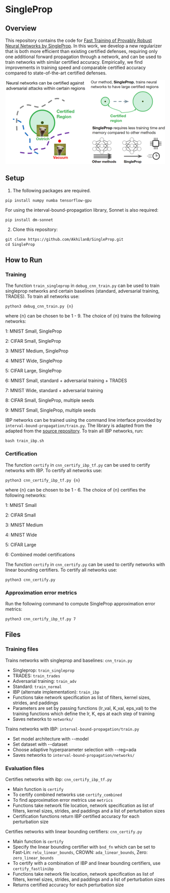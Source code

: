 # SingleProp
## Overview
This repository contains the code for [Fast Training of Provably Robust Neural Networks by SingleProp](https://arxiv.org/pdf/2102.01208.pdf). In this work, we develop a new regularizer that is both more efficient than existing certified defenses, requiring only one additional forward propagation through a network, and can be used to
train networks with similar certified accuracy. Empirically, we find improvements in training speed and comparable certified accuracy compared to state-of-the-art certified defenses.

![Summary](Graphic.PNG)

## Setup

1. The following packages are required.
```
pip install numpy numba tensorflow-gpu
```
For using the interval-bound-propagation library, Sonnet is also required:
```
pip install dm-sonnet
```
2. Clone this repository:

```
git clone https://github.com/AkhilanB/SingleProp.git
cd SingleProp
```


## How to Run
### Training
The function `train_singleprop` in `debug_cnn_train.py` can be used to train singleprop networks and certain baselines (standard, adversarial training, TRADES). To train all networks use:
```
python3 debug_cnn_train.py {n}
```
where {n} can be chosen to be 1 - 9. The choice of {n} trains the following networks:

1: MNIST Small, SingleProp

2: CIFAR Small, SingleProp

3: MNIST Medium, SingleProp

4: MNIST Wide, SingleProp

5: CIFAR Large, SingleProp

6: MNIST Small, standard + adversarial training + TRADES

7: MNIST Wide, standard + adversarial training

8: CIFAR Small, SingleProp, multiple seeds

9: MNIST Small, SingleProp, multiple seeds

IBP networks can be trained using the command line interface provided by `interval-bound-propagation/train.py`. The library is adapted from the adapted from the [source repository](https://github.com/deepmind/interval-bound-propagation). To train all IBP networks, run:
```
bash train_ibp.sh
```
### Certification
The function `certify` in `cnn_certify_ibp_tf.py` can be used to certify networks with IBP. To certify all networks use:
```
python3 cnn_certify_ibp_tf.py {n}
```
where {n} can be chosen to be 1 - 6. The choice of {n} certifies the following networks:

1: MNIST Small

2: CIFAR Small

3: MNIST Medium

4: MNIST Wide

5: CIFAR Large

6: Combined model certifications

The function `certify` in `cnn_certify.py` can be used to certify networks with linear bounding certifiers. To certify all networks use:
```
python3 cnn_certify.py
```

### Approximation error metrics
Run the following command to compute SingleProp approximation error metrics: 
```
python3 cnn_certify_ibp_tf.py 7
```

## Files
### Training files

Trains networks with singleprop and baselines: `cnn_train.py`
- Singleprop: `train_singleprop`
- TRADES: `train_trades`
- Adversarial training: `train_adv`
- Standard: `train_normal`
- IBP (alternate implementation): `train_ibp`
- Functions take network specification as list of filters, kernel sizes, strides, and paddings
- Parameters are set by passing functions (lr_val, K_val, eps_val) to the training functions which define the lr, K, eps at each step of training
- Saves networks to `networks/`

Trains networks with IBP: `interval-bound-propagation/train.py`
- Set model architecture with --model
- Set dataset with --dataset
- Choose adaptive hyperparameter selection with --reg=ada
- Saves networks to `interval-bound-propagation/networks/`

### Evaluation files

Certifies networks with ibp: `cnn_certify_ibp_tf.py`
- Main function is `certify`
- To certify combined networks use `certify_combined`
- To find approximation error metrics use `metrics`
- Functions take network file location, network specification as list of filters, kernel sizes, strides, and paddings and a list of perturbation sizes
- Certification functions return IBP certified accuracy for each perturbation size

Certifies networks with linear bounding certifiers: `cnn_certify.py`
- Main function is `certify`
- Specify the linear bounding certifier with `bnd_fn` which can be set to Fast-Lin: `relu_linear_bounds`, CROWN: `ada_linear_bounds`, Zero: `zero_linear_bounds`
- To certify with a combination of IBP and linear bounding certifiers, use  `certify_fastlinibp`
- Functions take network file location, network specification as list of filters, kernel sizes, strides, and paddings and a list of perturbation sizes
- Returns certified accuracy for each perturbation size

